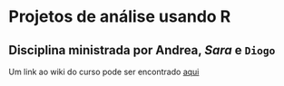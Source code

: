 # Projetos de análise usando R 

## Disciplina ministrada por __Andrea__, _Sara_ e `Diogo`

Um link ao wiki do curso pode ser encontrado [aqui](gitlab.com/liibre/curso/-/wikis/material)



